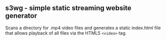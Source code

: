 
s3wg - simple static streaming website generator
------------------------------------------------

Scans a directory for .mp4 video files and generates a
static index.html file that allows playback of all
files via the HTML5 `<video>` tag.
